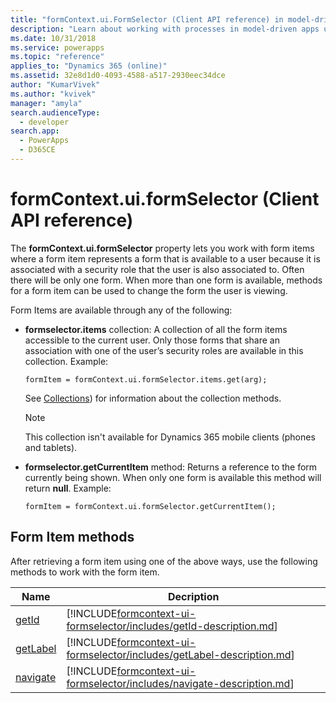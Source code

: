```yaml
---
title: "formContext.ui.FormSelector (Client API reference) in model-driven apps| MicrosoftDocs"
description: "Learn about working with processes in model-driven apps using client API."
ms.date: 10/31/2018
ms.service: powerapps
ms.topic: "reference"
applies_to: "Dynamics 365 (online)"
ms.assetid: 32e8d1d0-4093-4588-a517-2930eec34dce
author: "KumarVivek"
ms.author: "kvivek"
manager: "amyla"
search.audienceType: 
  - developer
search.app: 
  - PowerApps
  - D365CE
---
```

# formContext.ui.formSelector (Client API reference)



The **formContext.ui.formSelector** property lets you work with form items where a form item represents a form that is available to a user because it is associated with a security role that the user is also associated to. Often there will be only one form. When more than one form is available, methods for a form item can be used to change the form the user is viewing.

Form Items are available through any of the following:

- **formselector.items** collection: A collection of all the form items accessible to the current user. Only those forms that share an association with one of the user’s security roles are available in this collection. Example:
 
    `formItem = formContext.ui.formSelector.items.get(arg);`

    See [Collections](collections.md)) for information about the collection methods.
 
    >[!NOTE]
    >This collection isn't available for Dynamics 365 mobile clients (phones and tablets).

- **formselector.getCurrentItem** method: Returns a reference to the form currently being shown. When only one form is available this method will return **null**. Example:
 
    `formItem = formContext.ui.formSelector.getCurrentItem();`       

## Form Item methods

After retrieving a form item using one of the above ways, use the following methods to work with the form item. 

|Name|Decription|
|--|--|
|[getId](formcontext-ui-formselector/getId.md)|[!INCLUDE[formcontext-ui-formselector/includes/getId-description.md](formcontext-ui-formselector/includes/getId-description.md)]|
|[getLabel](formcontext-ui-formselector/getLabel.md)|[!INCLUDE[formcontext-ui-formselector/includes/getLabel-description.md](formcontext-ui-formselector/includes/getLabel-description.md)]|
|[navigate](formcontext-ui-formselector/navigate.md)|[!INCLUDE[formcontext-ui-formselector/includes/navigate-description.md](formcontext-ui-formselector/includes/navigate-description.md)]|


